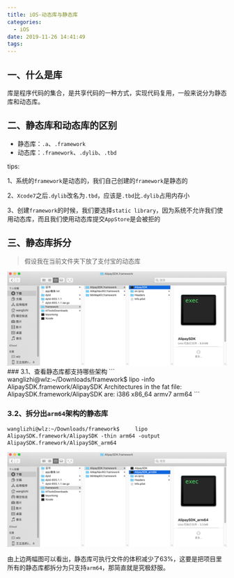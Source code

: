 ```yaml
---
title: iOS-动态库与静态库
categories:
  - iOS
date: 2019-11-26 14:41:49
tags:
---
```

## 一、什么是库
库是程序代码的集合，是共享代码的一种方式，实现代码复用，一般来说分为静态库和动态库。
## 二、静态库和动态库的区别

- 静态库：```.a```、```.framework```
- 动态库：```.framework```、```.dylib```、```.tbd```

tips:

1、系统的```framework```是动态的，我们自己创建的```framework```是静态的

2、```Xcode7```之后```.dylib```改名为```.tbd```，应该是```.tbd```比```.dylib```占用内存小

3、创建```framework```的时候，我们要选择```static library```，因为系统不允许我们使用动态库，而且我们使用动态库提交```AppStore```是会被拒的

## 三、静态库拆分
> 假设我在当前文件夹下放了支付宝的动态库

<img src="./iOS-动态库与静态库/WX20191126-154658@2x.png">
### 3.1、查看静态库都支持哪些架构
```
wanglizhi@wlz:~/Downloads/framework$     lipo -info AlipaySDK.framework/AlipaySDK
Architectures in the fat file: AlipaySDK.framework/AlipaySDK are: i386 x86_64 armv7 arm64
```

### 3.2、拆分出```arm64```架构的静态库
```
wanglizhi@wlz:~/Downloads/framework$     lipo AlipaySDK.framework/AlipaySDK -thin arm64 -output AlipaySDK.framework/AlipaySDK_arm64
```

<img src="./iOS-动态库与静态库/WX20191126-154641@2x.png">

由上边两幅图可以看出，静态库可执行文件的体积减少了63%，这要是把项目里所有的静态库都拆分为只支持```arm64```，那简直就是究极舒服。








